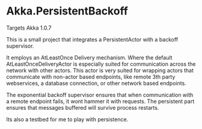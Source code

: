 # Akka.PersistentBackoff

Targets Akka 1.0.7

This is a small project that integrates a PersistentActor with a backoff supervisor.

It employs an AtLeastOnce Delivery mechanism. 
Where the default AtLeastOnceDeliveryActor is especially suited for communication across the network with other actors. This actor is very suited 
for wrapping actors that communicate with non-actor based endpoints, like remote 3th party webservices, a database connection, or other network 
based endpoints. 

The exponential backoff supervisor ensures that when communication with a remote endpoint fails, it wont hammer it with requests.
The persistent part ensures that messages buffered will survive process restarts.

Its also a testbed for me to play with persistence.